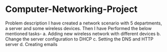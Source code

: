 # Computer-Networking-Project

Problem description
I have created a network scenario with 5 departments, a server and some wireless devices.
Then I have Performed the below mentioned tasks-
a. Adding new wireless network with different devices
b. Change the server configuration to DHCP
c. Setting the DNS and HTTP server
d. Creating emails
